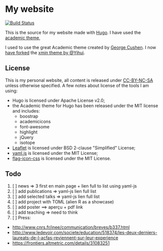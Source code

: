 # My website

[![Build Status](https://travis-ci.org/KevCaz/kevcazHugoWebsite.svg?branch=dev)](https://travis-ci.org/KevCaz/kevcazHugoWebsite)

This is the source for my website made with [Hugo](https://gohugo.io).
I have used the [academic theme](https://github.com/gcushen/hugo-academic),

I used to use the great Academic theme created by [George Cushen](https://github.com/gcushen/).
I now [have forked](https://github.com/KevCaz/hugo-xmin) the [xmin theme by @Yihui](https://github.com/yihui/hugo-xmin).


## License

This is my personal website, all content is released under [CC-BY-NC-SA](https://creativecommons.org/licenses/by-nc-sa/4.0/) unless otherwise
specified. A few notes about license of the tools I am using:

  - Hugo is licensed under Apache License v2.0;
  - the Academic theme for Hugo has been released under the MIT license and includes:
    - boostrap
    - academicicons
    - font-awesome
    - highlight
    - jQuery
    - isotope
  - [Leaflet](http://leafletjs.com) is licensed under BSD 2-clause "Simplified" License;
  - [yaml.js](https://github.com/jeremyfa/yaml.js/) is licensed under the MIT License;
  - [flag-icon-css](http://flag-icon-css.lip.is/) is licensed under the MIT License.


## Todo

1. [ ] news => 3 first en main page + lien full to list using yaml-js
2. [ ] add publications => yaml-js lien full list
3. [ ] add selected talks => yaml-js lien full list
4. [ ] add project with TOML (alien R as a showcase)
5. [ ] add poster ==> aperçu + pdf link
6. [ ] add teaching => need to think
7. [ ] Press:
 - http://www.cnrs.fr/inee/communication/breves/b337.html
 - http://www.ledevoir.com/societe/education/518374/les-deux-derniers-laureats-de-l-acfas-reviennent-sur-leur-experience
 - https://frontiers.altmetric.com/details/31083251
